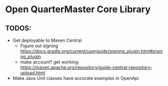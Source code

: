 # Open QuarterMaster Core Library

## TODOS:

- Get deployable to Maven Central
    - Figure out signing https://docs.gradle.org/current/userguide/signing_plugin.html#signing_plugin
    - make account? get working https://maven.apache.org/repository/guide-central-repository-upload.html
- Make Java Unit classes have accurate examples in OpenApi
